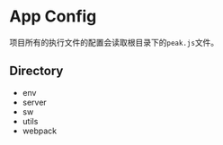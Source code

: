 # App Config
项目所有的执行文件的配置会读取根目录下的`peak.js`文件。

## Directory
- env
- server
- sw
- utils
- webpack


